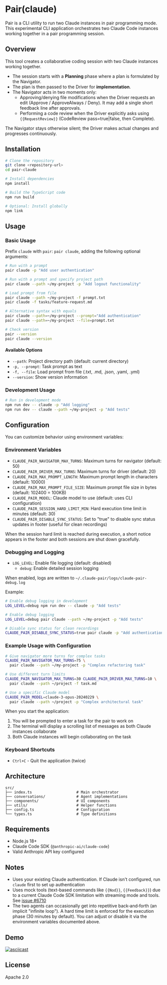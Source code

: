 # Pair(claude)

Pair is a CLI utility to run two Claude instances in pair programming mode. This experimental CLI application orchestrates two Claude Code instances working together in a pair programming session.

## Overview

This tool creates a collaborative coding session with two Claude instances working together.

- The session starts with a **Planning** phase where a plan is formulated by the Navigator.
- The plan is then passed to the Driver for **implementation**.
- The Navigator acts in two moments only:
  - Approving/denying file modifications when the Driver requests an edit (Approve / ApproveAlways / Deny). It may add a single short feedback line after approvals.
  - Performing a code review when the Driver explicitly asks using `{{RequestReview}}` (CodeReview pass=true|false, then Complete).

The Navigator stays otherwise silent; the Driver makes actual changes and progresses continuously.

## Installation

```bash
# Clone the repository
git clone <repository-url>
cd pair-claude

# Install dependencies
npm install

# Build the TypeScript code
npm run build

# Optional: Install globally
npm link
```

## Usage

### Basic Usage

Prefix `claude` with `pair`: `pair claude`, adding the following optional arguments:

```bash
# Run with a prompt
pair claude -p "Add user authentication"

# Run with a prompt and specify project path
pair claude --path ~/my-project -p "Add logout functionality"

# Load prompt from file
pair claude --path ~/my-project -f prompt.txt
pair claude -f tasks/feature-request.md

# Alternative syntax with equals
pair claude --path=~/my-project --prompt="Add authentication"
pair claude --path=~/my-project --file=prompt.txt

# Check version
pair --version
pair claude --version
```

#### Available Options
- `--path`: Project directory path (default: current directory)
- `-p, --prompt`: Task prompt as text
- `-f, --file`: Load prompt from file (.txt, .md, .json, .yaml, .yml)
- `--version`: Show version information

### Development Usage
```bash
# Run in development mode
npm run dev -- claude -p "Add logging"
npm run dev -- claude --path ~/my-project -p "Add tests"
```

## Configuration

You can customize behavior using environment variables:

### Environment Variables
- `CLAUDE_PAIR_NAVIGATOR_MAX_TURNS`: Maximum turns for navigator (default: 50)
- `CLAUDE_PAIR_DRIVER_MAX_TURNS`: Maximum turns for driver (default: 20)
- `CLAUDE_PAIR_MAX_PROMPT_LENGTH`: Maximum prompt length in characters (default: 10000)
- `CLAUDE_PAIR_MAX_PROMPT_FILE_SIZE`: Maximum prompt file size in bytes (default: 102400 = 100KB)
- `CLAUDE_PAIR_MODEL`: Claude model to use (default: uses CLI configuration)
- `CLAUDE_PAIR_SESSION_HARD_LIMIT_MIN`: Hard execution time limit in minutes (default: 30)
- `CLAUDE_PAIR_DISABLE_SYNC_STATUS`: Set to "true" to disable sync status updates in footer (useful for clean recordings)

When the session hard limit is reached during execution, a short notice appears in the footer and both sessions are shut down gracefully.

### Debugging and Logging
- `LOG_LEVEL`: Enable file logging (default: disabled)
  - `debug`: Enable detailed session logging

When enabled, logs are written to `~/.claude-pair/logs/claude-pair-debug.log`

Example:
```bash
# Enable debug logging in development
LOG_LEVEL=debug npm run dev -- claude -p "Add tests"

# Enable debug logging
LOG_LEVEL=debug pair claude --path ~/my-project -p "Add tests"

# Disable sync status for clean recordings
CLAUDE_PAIR_DISABLE_SYNC_STATUS=true pair claude -p "Add authentication"
```

### Example Usage with Configuration
```bash
# Give navigator more turns for complex tasks
CLAUDE_PAIR_NAVIGATOR_MAX_TURNS=75 \
  pair claude --path ~/my-project -p "Complex refactoring task"

# Use different turn limits
CLAUDE_PAIR_NAVIGATOR_MAX_TURNS=30 CLAUDE_PAIR_DRIVER_MAX_TURNS=10 \
  pair claude --path ~/project -f task.md

# Use a specific Claude model
CLAUDE_PAIR_MODEL=claude-3-opus-20240229 \
  pair claude --path ~/project -p "Complex architectural task"

```

When you start the application:

1. You will be prompted to enter a task for the pair to work on
2. The terminal will display a scrolling list of messages as both Claude instances collaborate
3. Both Claude instances will begin collaborating on the task

### Keyboard Shortcuts

- `Ctrl+C` - Quit the application (twice)

## Architecture

```
src/
├── index.ts                    # Main orchestrator
├── conversations/              # Agent implementations
├── components/                 # UI components
├── utils/                      # Helper functions
├── config.ts                   # Configuration
└── types.ts                    # Type definitions
```

## Requirements

- Node.js 18+
- Claude Code SDK (`@anthropic-ai/claude-code`)
- Valid Anthropic API key configured

## Notes

- Uses your existing Claude authentication. If Claude isn't configured, run `claude` first to set up authentication
- Uses mock tools (text-based commands like `{{Nod}}`, `{{Feedback}}`) due to a current Claude Code SDK limitation with streaming mode and tools. See [issue #6710](https://github.com/anthropics/claude-code/issues/6710)
- The two agents can occasionally get into repetitive back‑and‑forth (an implicit "infinite loop"). A hard time limit is enforced for the execution phase (30 minutes by default). You can adjust or disable it via the environment variables documented above.

## Demo

[![asciicast](https://asciinema.org/a/740961.svg)](https://asciinema.org/a/740961)

## License

Apache 2.0
